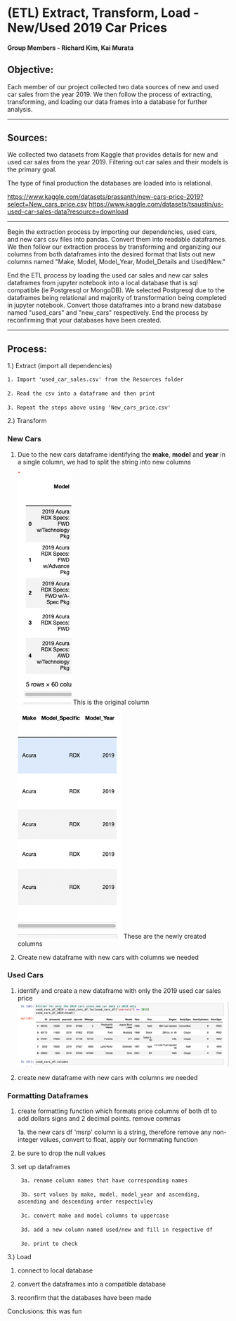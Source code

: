 # (ETL) Extract, Transform, Load - New/Used 2019 Car Prices

#### Group Members - Richard Kim, Kai Murata


## Objective: 
Each member of our project collected two data sources of new and used car sales from the year 2019. We then follow the process of extracting, transforming, and loading our data frames into a database for further analysis.

--------------------------------------------------------------------------------------------------------------
## Sources: 

We collected two datasets from Kaggle that provides details for new and used car sales from the year 2019. Filtering out car sales and their models is the primary goal. 

The type of final production the databases are loaded into is relational.

https://www.kaggle.com/datasets/prassanth/new-cars-price-2019?select=New_cars_price.csv
https://www.kaggle.com/datasets/tsaustin/us-used-car-sales-data?resource=download

--------------------------------------------------------------------------------------------------------------

Begin the extraction process by importing our dependencies, used cars, and new cars csv files into pandas. Convert them into readable dataframes. We then follow our extraction process by transforming and organizing our columns from both dataframes into the desired format that lists out new columns named "Make, Model, Model_Year, Model_Details and Used/New." 

End the ETL process by loading the used car sales and new car sales dataframes from jupyter notebook into a local database that is sql compatible (ie Postgresql or MongoDB). We selected Postgresql due to the dataframes being relational and majority of transformation being completed in jupyter notebook. Convert those dataframes into a brand new database named "used_cars" and "new_cars" respectively. End the process by reconfirming that your databases have been created.

--------------------------------------------------------------------------------------------------------------
## Process:

1.) Extract (import all dependencies)

    1. Import 'used_car_sales.csv' from the Resources folder

    2. Read the csv into a dataframe and then print

    3. Repeat the steps above using 'New_cars_price.csv'


2.) Transform

### New Cars
1. Due to the new cars dataframe identifying the **make**, __model__ and **year** in a single column, we had to split the string into new columns

    ![Original Column](images/1.png) This is the original column            
    ![New Columns](images/2.png) These are the newly created columns
     
2. Create new dataframe with new cars with columns we needed 

### Used Cars
1. identify and create a new dataframe with only the 2019 used car sales price
                ![Filter by 2019](images/3.png)

2. create new dataframe with new cars with columns we needed

### Formatting Dataframes
1. create formatting function which formats price columns of both df to add dollars signs and 2 decimal points. remove commas

    1a. the new cars df 'msrp' column is a string, therefore remove any non-integer values, convert to float, apply our formmating function

2. be sure to drop the null values

3. set up dataframes 

        3a. rename column names that have corresponding names

        3b. sort values by make, model, model_year and ascending, ascending and descending order respectivley  

        3c. convert make and model columns to uppercase 
        
        3d. add a new column named used/new and fill in respective df

        3e. print to check



3.) Load

1. connect to local database

2. convert the dataframes into a compatible database

3. reconfirm that the databases have been made


Conclusions: this was fun
